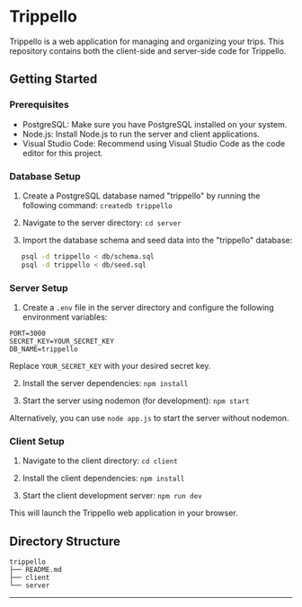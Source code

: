 # Trippello

Trippello is a web application for managing and organizing your trips. This repository contains both the client-side and server-side code for Trippello.

## Getting Started

### Prerequisites

- PostgreSQL: Make sure you have PostgreSQL installed on your system.
- Node.js: Install Node.js to run the server and client applications.
- Visual Studio Code: Recommend using Visual Studio Code as the code editor for this project.

### Database Setup

1. Create a PostgreSQL database named "trippello" by running the following command:
```createdb trippello```

2. Navigate to the server directory:
```cd server```

3. Import the database schema and seed data into the "trippello" database:
```sh
   psql -d trippello < db/schema.sql
   psql -d trippello < db/seed.sql
```

### Server Setup

1. Create a `.env` file in the server directory and configure the following environment variables:

```
PORT=3000
SECRET_KEY=YOUR_SECRET_KEY
DB_NAME=trippello
```

Replace `YOUR_SECRET_KEY` with your desired secret key.

2. Install the server dependencies:
```npm install```

3. Start the server using nodemon (for development):
```npm start```

Alternatively, you can use `node app.js` to start the server without nodemon.

### Client Setup

1. Navigate to the client directory:
```cd client```

2. Install the client dependencies:
```npm install```

3. Start the client development server:
```npm run dev```

This will launch the Trippello web application in your browser.


## Directory Structure

```text
trippello
├── README.md
├── client
└── server
```

---















